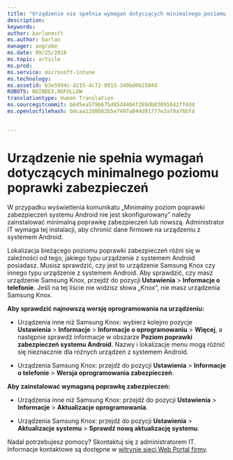 ```yaml
---
title: "Urządzenie nie spełnia wymagań dotyczących minimalnego poziomu poprawki zabezpieczeń | Microsoft Docs"
description: 
keywords: 
author: barlanmsft
ms.author: barlan
manager: angrobe
ms.date: 09/25/2016
ms.topic: article
ms.prod: 
ms.service: microsoft-intune
ms.technology: 
ms.assetid: b3e5994c-d215-4c72-8915-349bd0b2504d
ROBOTS: NOINDEX,NOFOLLOW
translationtype: Human Translation
ms.sourcegitcommit: b6d5ea579b675d85d4404f289db83055642ffddd
ms.openlocfilehash: bdcaa12d8b62b5e7497a844d91777e2af0a76bfd


---
```


# <a name="your-device-does-not-meet-the-minimum-security-patch"></a>Urządzenie nie spełnia wymagań dotyczących minimalnego poziomu poprawki zabezpieczeń

W przypadku wyświetlenia komunikatu „Minimalny poziom poprawki zabezpieczeń systemu Android nie jest skonfigurowany” należy zainstalować minimalną poprawkę zabezpieczeń lub nowszą. Administrator IT wymaga tej instalacji, aby chronić dane firmowe na urządzeniu z systemem Android.

Lokalizacja bieżącego poziomu poprawki zabezpieczeń różni się w zależności od tego, jakiego typu urządzenie z systemem Android posiadasz. Musisz sprawdzić, czy jest to urządzenie Samsung Knox czy innego typu urządzenie z systemem Android. Aby sprawdzić, czy masz urządzenie Samsung Knox, przejdź do pozycji **Ustawienia** > **Informacje o telefonie**. Jeśli na tej liście nie widzisz słowa „Knox”, nie masz urządzenia Samsung Knox.

**Aby sprawdzić najnowszą wersję oprogramowania na urządzeniu:**

- Urządzenia inne niż Samsung Knox: wybierz kolejno pozycje **Ustawienia** > **Informacje** > **Informacje o oprogramowaniu** > **Więcej**, a następnie sprawdź informacje w obszarze **Poziom poprawki zabezpieczeń systemu Android**. Nazwy i lokalizacje menu mogą różnić się nieznacznie dla różnych urządzeń z systemem Android.

- Urządzenia Samsung Knox: przejdź do pozycji **Ustawienia** > **Informacje o telefonie** > **Wersja oprogramowania zabezpieczeń**.

**Aby zainstalować wymaganą poprawkę zabezpieczeń:**

- Urządzenia inne niż Samsung Knox: przejdź do pozycji **Ustawienia** > **Informacje** > **Aktualizacje oprogramowania**.

- Urządzenia Samsung Knox: przejdź do pozycji **Ustawienia** > **Aktualizacje systemu** > **Sprawdź nową aktualizację systemu**.

Nadal potrzebujesz pomocy? Skontaktuj się z administratorem IT. Informacje kontaktowe są dostępne w [witrynie sieci Web Portal firmy](http://portal.manage.microsoft.com).



<!--HONumber=Dec16_HO2-->


